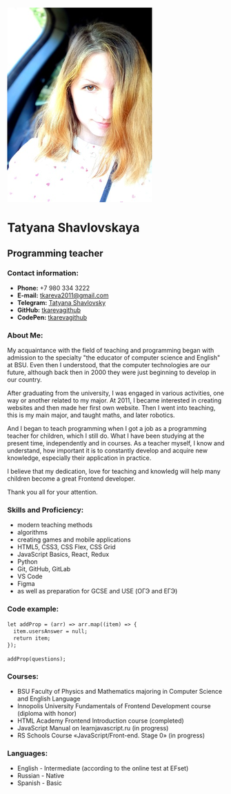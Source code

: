 ![photo](img/photo_small.jpg "My photo")

# Tatyana Shavlovskaya

## Programming teacher
### Contact information:
* **Phone:** +7 980 334 3222
* **E-mail:** tkareva2011@gmail.com
* **Telegram:** [Tatyana Shavlovsky](https://t.me/d_ont_worry_behappy)
* **GitHub:** [tkarevagithub](https://github.com/tkarevagithub)
* **CodePen:** [tkarevagithub](https://codepen.io/tkarevagithub)

### About Me:
My acquaintance with the field of teaching and programming began with admission to the specialty "the educator of computer science and English" at BSU. Even then I understood, that the computer technologies are our future, although back then in 2000 they were just beginning to develop in our country.

After graduating from the university, I was engaged in various activities, one way or another related to my major. At 2011, I became interested in creating websites and then made her first own website.
Then I went into teaching, this is my main major, and taught maths, and later robotics.

And I began to teach programming when I got a job as a programming teacher for children, which I still do. 
What I have been studying at the present time, independently and in courses. As a teacher myself, I know and understand, how important it is to constantly develop and acquire new knowledge, especially their application in practice.

I believe that my dedication, love for teaching and knowledg will help many children become a great Frontend developer. 

Thank you all for your attention.

### Skills and Proficiency:
* modern teaching methods
* algorithms
* creating games and mobile applications
* HTML5, CSS3, CSS Flex, CSS Grid
* JavaScript Basics, React, Redux
* Python
* Git, GitHub, GitLab
* VS Code
* Figma
* as well as preparation for GCSE and USE (ОГЭ and ЕГЭ)

### Code example:
```
let addProp = (arr) => arr.map((item) => {
  item.usersAnswer = null;
  return item;
});

addProp(questions);
```
### Courses:
* BSU Faculty of Physics and Mathematics majoring in Computer Science and English Language
* Innopolis University Fundamentals of Frontend Development course (diploma with honor)
* HTML Academy Frontend Introduction course (completed)
* JavaScript Manual on learnjavascript.ru (in progress)
* RS Schools Course «JavaScript/Front-end. Stage 0» (in progress)

### Languages:
* English - Intermediate (according to the online test at EFset)
* Russian - Native
* Spanish - Basic

